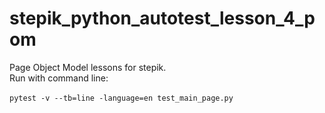 # stepik_python_autotest_lesson_4_pom

Page Object Model lessons for stepik.\
Run with command line:\
\
```pytest -v --tb=line -language=en test_main_page.py```